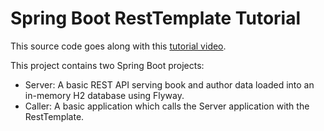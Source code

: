 # Spring Boot RestTemplate Tutorial

This source code goes along with this [tutorial video](https://youtu.be/XtXm9BHCiZM).

This project contains two Spring Boot projects:
  - Server: A basic REST API serving book and author data loaded into an in-memory H2 database using Flyway.
  - Caller: A basic application which calls the Server application with the RestTemplate.
  
 
